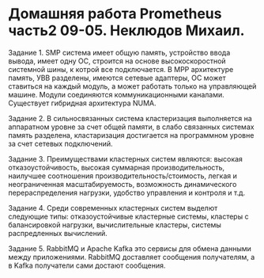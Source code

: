 # Домашняя работа Prometheus часть2 09-05. Неклюдов Михаил.

Задание 1.
SMP система имеет общую память, устройство ввода вывода, имеет одну ОС, строится на основе высокоскоростной системной шины, к котрой все подключается. В MPP архитектуре память, УВВ разделены, имеются сетевые адаптеры, ОС может ставиться на каждый модуль, а может работать только на управляющей машине. Модули соединяются коммуникационными каналами. Существует гибридная архитектура NUMA. 


Задание 2.
В сильносвязанных система кластеризация выполняется на аппаратном уровне за счет общей памяти, в слабо связанных системах память разделена, кластаризация достигается на программном уровне за счет сетевых подключений.  


Задание 3.
Преимуществами кластерных систем являются: высокая отказоустойчивость, высокая суммарная производительность, наилучшее соотношения производительность/стоимость, легкая и неограниченная масштабируемость, возможность динамического перераспределения нагрузки, удобство управления и контроля и т.д.


Задание 4.
Среди современных кластерных систем выделют следующие типы: отказоустойчивые кластерные системы, кластеры с балансировкой нагрузки, вычислительные кластеры, системы распредленных вычислений.

Задание 5.
RabbitMQ и Apache Kafka это сервисы для обмена данными между приложениями. RabbitMQ доставляет сообщения получателям, а в Kafka получатели сами достают сообщения.

